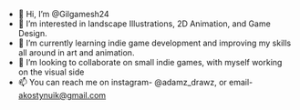 - 👋 Hi, I’m @Gilgamesh24
- 👀 I’m interested in landscape Illustrations, 2D Animation, and Game Design.
- 🌱 I’m currently learning indie game development and improving my skills all around in art and animation.
- 💞️ I’m looking to collaborate on small indie games, with myself working on the visual side
- 📫 You can reach me on instagram- @adamz_drawz, or email- akostynuik@gmail.com
<!---
Gilgamesh24/Gilgamesh24 is a ✨ special ✨ repository because its `README.md` (this file) appears on your GitHub profile.
You can click the Preview link to take a look at your changes.
--->
